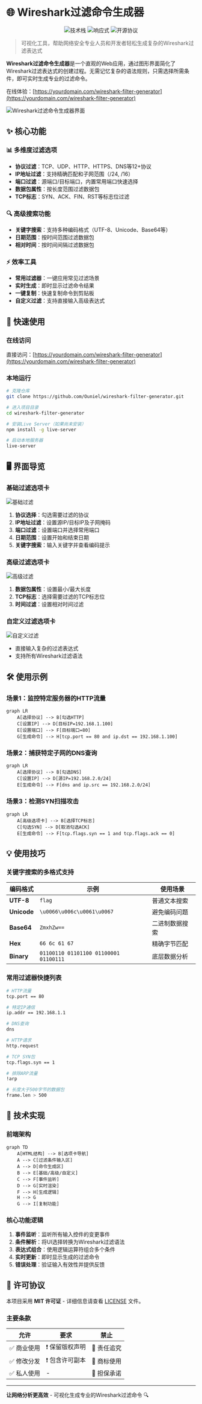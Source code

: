 # 🌐 Wireshark过滤命令生成器

<p align="center">
  <img alt="技术栈" src="https://img.shields.io/badge/技术-HTML/CSS/JS-blue">
  <img alt="响应式" src="https://img.shields.io/badge/设计-响应式-green">
  <img alt="开源协议" src="https://img.shields.io/badge/许可-MIT-orange">
</p>

> 可视化工具，帮助网络安全专业人员和开发者轻松生成复杂的Wireshark过滤表达式

**Wireshark过滤命令生成器**是一个直观的Web应用，通过图形界面简化了Wireshark过滤表达式的创建过程。无需记忆复杂的语法规则，只需选择所需条件，即可实时生成专业的过滤命令。

在线体验：[https://yourdomain.com/wireshark-filter-generator](https://yourdomain.com/wireshark-filter-generator)

![Wireshark过滤命令生成器界面](https://via.placeholder.com/800x500/37474f/ffffff?text=Wireshark+过滤命令生成器)

## ✨ 核心功能

### 📊 多维度过滤选项
- **协议过滤**：TCP、UDP、HTTP、HTTPS、DNS等12+协议
- **IP地址过滤**：支持精确匹配和子网范围（/24, /16）
- **端口过滤**：源端口/目标端口，内置常用端口快速选择
- **数据包属性**：按长度范围过滤数据包
- **TCP标志**：SYN、ACK、FIN、RST等标志位过滤

### 🔍 高级搜索功能
- **关键字搜索**：支持多种编码格式（UTF-8、Unicode、Base64等）
- **日期范围**：按时间范围过滤数据包
- **相对时间**：按时间间隔过滤数据包

### ⚡ 效率工具
- **常用过滤器**：一键应用常见过滤场景
- **实时生成**：即时显示过滤命令结果
- **一键复制**：快速复制命令到剪贴板
- **自定义过滤**：支持直接输入高级表达式

## 🚀 快速使用

### 在线访问
直接访问：[https://yourdomain.com/wireshark-filter-generator](https://yourdomain.com/wireshark-filter-generator)

### 本地运行
```bash
# 克隆仓库
git clone https://github.com/Ouniel/wireshark-filter-generator.git

# 进入项目目录
cd wireshark-filter-generator

# 安装Live Server（如果尚未安装）
npm install -g live-server

# 启动本地服务器
live-server
```

## 🖥️ 界面导览

### 基础过滤选项卡
![基础过滤](https://via.placeholder.com/600x400/2c3e50/ffffff?text=基础过滤界面)
1. **协议选择**：勾选需要过滤的协议
2. **IP地址过滤**：设置源IP/目标IP及子网掩码
3. **端口过滤**：设置端口并选择常用端口
4. **日期范围**：设置开始和结束日期
5. **关键字搜索**：输入关键字并查看编码提示

### 高级过滤选项卡
![高级过滤](https://via.placeholder.com/600x400/2c3e50/ffffff?text=高级过滤界面)
1. **数据包属性**：设置最小/最大长度
2. **TCP标志**：选择需要过滤的TCP标志位
3. **时间过滤**：设置相对时间过滤

### 自定义过滤选项卡
![自定义过滤](https://via.placeholder.com/600x400/2c3e50/ffffff?text=自定义过滤界面)
- 直接输入复杂的过滤表达式
- 支持所有Wireshark过滤语法

## 🛠️ 使用示例

### 场景1：监控特定服务器的HTTP流量
```mermaid
graph LR
    A[选择协议] --> B[勾选HTTP]
    C[设置IP] --> D[目标IP=192.168.1.100]
    E[设置端口] --> F[目标端口=80]
    G[生成命令] --> H[tcp.port == 80 and ip.dst == 192.168.1.100]
```

### 场景2：捕获特定子网的DNS查询
```mermaid
graph LR
    A[选择协议] --> B[勾选DNS]
    C[设置IP] --> D[源IP=192.168.2.0/24]
    E[生成命令] --> F[dns and ip.src == 192.168.2.0/24]
```

### 场景3：检测SYN扫描攻击
```mermaid
graph LR
    A[高级选项卡] --> B[选择TCP标志]
    C[勾选SYN] --> D[取消勾选ACK]
    E[生成命令] --> F[tcp.flags.syn == 1 and tcp.flags.ack == 0]
```

## 💡 使用技巧

### 关键字搜索的多格式支持
| 编码格式 | 示例 | 使用场景 |
|----------|------|----------|
| **UTF-8** | `flag` | 普通文本搜索 |
| **Unicode** | `\u0066\u006c\u0061\u0067` | 避免编码问题 |
| **Base64** | `ZmxhZw==` | 二进制数据搜索 |
| **Hex** | `66 6c 61 67` | 精确字节匹配 |
| **Binary** | `01100110 01101100 01100001 01100111` | 底层数据分析 |

### 常用过滤器快捷列表
```bash
# HTTP流量
tcp.port == 80

# 特定IP通信
ip.addr == 192.168.1.1

# DNS查询
dns

# HTTP请求
http.request

# TCP SYN包
tcp.flags.syn == 1

# 排除ARP流量
!arp

# 长度大于500字节的数据包
frame.len > 500
```

## 🧩 技术实现

### 前端架构
```mermaid
graph TD
    A[HTML结构] --> B[选项卡导航]
    A --> C[过滤条件输入区]
    A --> D[命令生成区]
    B --> E[基础/高级/自定义]
    C --> F[事件监听]
    D --> G[实时渲染]
    F --> H[生成逻辑]
    H --> G
    G --> I[复制功能]
```

### 核心功能逻辑
1. **事件监听**：监听所有输入控件的变更事件
2. **条件解析**：将UI选择转换为Wireshark过滤语法
3. **表达式组合**：使用逻辑运算符组合多个条件
4. **实时更新**：即时显示生成的过滤命令
5. **错误处理**：验证输入有效性并提供反馈

## 📜 许可协议

本项目采用 **MIT 许可证** - 详细信息请查看 [LICENSE](LICENSE) 文件。

### 主要条款
| 允许 | 要求 | 禁止 |
|------|------|------|
| ✅ 商业使用 | ❗ 保留版权声明 | 🚫 责任追究 |
| ✅ 修改分发 | ❗ 包含许可副本 | 🚫 商标使用 |
| ✅ 私人使用 | - | 🚫 担保承诺 |



---
**让网络分析更高效** - 可视化生成专业的Wireshark过滤命令 🔍
